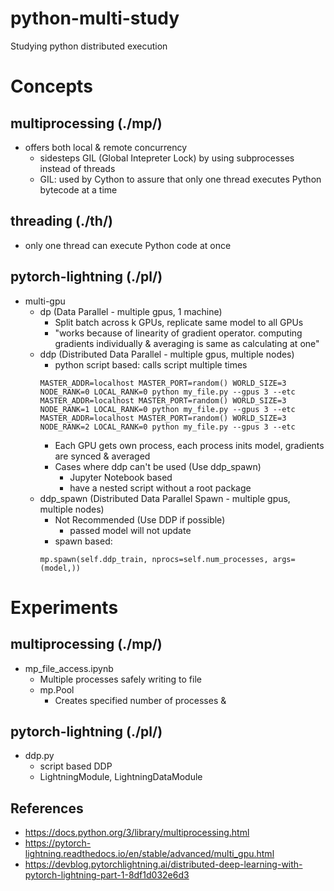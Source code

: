 # python-multi-study
Studying python distributed execution

# Concepts
## multiprocessing (./mp/)
* offers both local & remote concurrency
    * sidesteps GIL (Global Intepreter Lock) by using subprocesses instead of threads
    * GIL: used by Cython to assure that only one thread executes Python bytecode at a time

## threading (./th/)
* only one thread can execute Python code at once

## pytorch-lightning (./pl/)
* multi-gpu
    * dp (Data Parallel - multiple gpus, 1 machine)
        + Split batch across k GPUs, replicate same model to all GPUs
        + "works because of linearity of gradient operator. computing gradients individually & averaging is same as calculating at one"
    * ddp (Distributed Data Parallel - multiple gpus, multiple nodes)
        * python script based: calls script multiple times
        ``` 
        MASTER_ADDR=localhost MASTER_PORT=random() WORLD_SIZE=3 NODE_RANK=0 LOCAL_RANK=0 python my_file.py --gpus 3 --etc
        MASTER_ADDR=localhost MASTER_PORT=random() WORLD_SIZE=3 NODE_RANK=1 LOCAL_RANK=0 python my_file.py --gpus 3 --etc
        MASTER_ADDR=localhost MASTER_PORT=random() WORLD_SIZE=3 NODE_RANK=2 LOCAL_RANK=0 python my_file.py --gpus 3 --etc
        ```
        * Each GPU gets own process, each process inits model, gradients are synced & averaged
        * Cases where ddp can't be used (Use ddp_spawn)
            * Jupyter Notebook based
            * have a nested script without a root package
    * ddp_spawn (Distributed Data Parallel Spawn - multiple gpus, multiple nodes)
        * Not Recommended (Use DDP if possible)
            * passed model will not update
        * spawn based: 
        ```
        mp.spawn(self.ddp_train, nprocs=self.num_processes, args=(model,))
        ```

# Experiments
## multiprocessing (./mp/)
* mp_file_access.ipynb
    * Multiple processes safely writing to file
    * mp.Pool
        * Creates specified number of processes & 

## pytorch-lightning (./pl/)
* ddp.py
    * script based DDP
    * LightningModule, LightningDataModule
        
## References
* https://docs.python.org/3/library/multiprocessing.html
* https://pytorch-lightning.readthedocs.io/en/stable/advanced/multi_gpu.html
* https://devblog.pytorchlightning.ai/distributed-deep-learning-with-pytorch-lightning-part-1-8df1d032e6d3